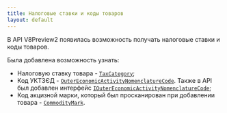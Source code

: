```yaml
---
title: Налоговые ставки и коды товаров  
layout: default
---
```


В API V8Preview2 появилась возможность получать налоговые ставки и коды товаров.

Была добавлена возможность узнать:

- Налоговую ставку товара - [`TaxCategory`](https://iiko.github.io/front.api.sdk/v8/html/P_Resto_Front_Api_Data_Assortment_IProduct_TaxCategory.htm);
- Код УКТЗЄД - [`OuterEconomicActivityNomenclatureCode`](https://iiko.github.io/front.api.sdk/v8/html/P_Resto_Front_Api_Data_Assortment_IProduct_OuterEconomicActivityNomenclatureCode.htm). Также в API был добавлен интерфейс [`IOuterEconomicActivityNomenclatureCode`](https://iiko.github.io/front.api.sdk/v8/html/T_Resto_Front_Api_Data_Device_IOuterEconomicActivityNomenclatureCode.htm);
- Код акцизной марки, который был просканирован при добавлении товара - [`CommodityMark`](https://iiko.github.io/front.api.sdk/v8/html/P_Resto_Front_Api_Data_Orders_IOrderProductItem_CommodityMark.htm).